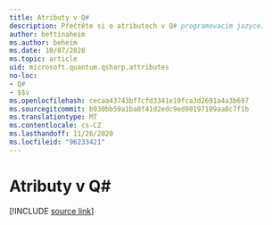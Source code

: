 ```yaml
---
title: Atributy v Q#
description: Přečtěte si o atributech v Q# programovacím jazyce.
author: bettinaheim
ms.author: beheim
ms.date: 10/07/2020
ms.topic: article
uid: microsoft.quantum.qsharp.attributes
no-loc:
- Q#
- $$v
ms.openlocfilehash: cecaa43743bf7cfd3341e10fca3d2691a4a3b697
ms.sourcegitcommit: b930bb59a1ba8f41d2edc9ed98197109aa8c7f1b
ms.translationtype: MT
ms.contentlocale: cs-CZ
ms.lasthandoff: 11/26/2020
ms.locfileid: "96233421"
---
```

# <a name="attributes-in-no-locq"></a>Atributy v Q#


[!INCLUDE [source link](~/includes/qsharp-language/Specifications/Language/1_ProgramStructure/5_Attributes.md)]

